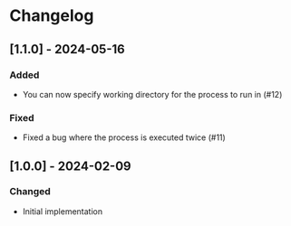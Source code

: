 # Changelog

## [1.1.0] - 2024-05-16
### Added
- You can now specify working directory for the process to run in (#12)

### Fixed
- Fixed a bug where the process is executed twice (#11)

## [1.0.0] - 2024-02-09
### Changed
- Initial implementation
